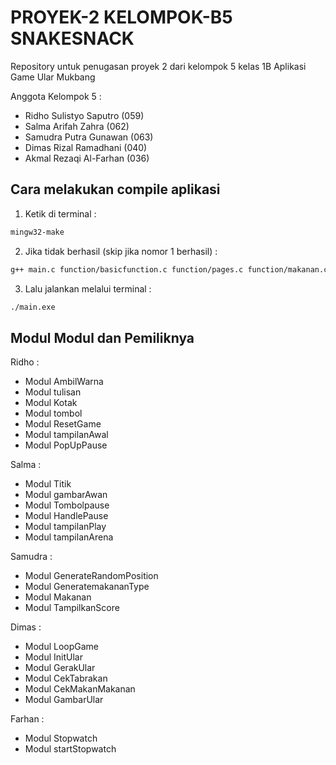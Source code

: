 # PROYEK-2 KELOMPOK-B5 SNAKESNACK

Repository untuk penugasan proyek 2 dari kelompok 5 kelas 1B Aplikasi Game Ular Mukbang

Anggota Kelompok 5 :

- Ridho Sulistyo Saputro (059)
- Salma Arifah Zahra (062)
- Samudra Putra Gunawan (063)
- Dimas Rizal Ramadhani (040)
- Akmal Rezaqi Al-Farhan (036)

## Cara melakukan compile aplikasi

1. Ketik di terminal :
```bash
mingw32-make
```

2. Jika tidak berhasil (skip jika nomor 1 berhasil) :
```bash
g++ main.c function/basicfunction.c function/pages.c function/makanan.c function/stopwatch.c function/ular.c function/mechanism.c main.exe -I"C:\MinGW-w64\mingw64\include" -L"C:\MinGW-w64\mingw64\lib" -lbgi -lgdi32 -lcomdlg32 -luuid -loleaut32 -lole32
```

3. Lalu jalankan melalui terminal :
```bash
./main.exe
```

## Modul Modul dan Pemiliknya

Ridho : 
- Modul AmbilWarna
- Modul tulisan
- Modul Kotak
- Modul tombol
- Modul ResetGame
- Modul tampilanAwal
- Modul PopUpPause

Salma : 
- Modul Titik
- Modul gambarAwan
- Modul Tombolpause
- Modul HandlePause
- Modul tampilanPlay
- Modul tampilanArena

Samudra : 
- Modul GenerateRandomPosition
- Modul GeneratemakananType
- Modul Makanan
- Modul TampilkanScore

Dimas : 
- Modul LoopGame
- Modul InitUlar
- Modul GerakUlar
- Modul CekTabrakan
- Modul CekMakanMakanan
- Modul GambarUlar

Farhan : 
- Modul Stopwatch
- Modul startStopwatch